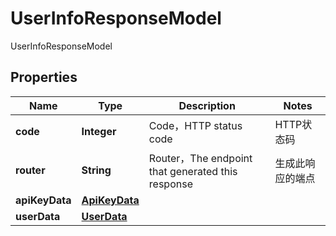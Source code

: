 

# UserInfoResponseModel

UserInfoResponseModel
## Properties

Name | Type | Description | Notes
------------ | ------------- | ------------- | -------------
**code** | **Integer** | Code，HTTP status code | HTTP状态码 |  [optional]
**router** | **String** | Router，The endpoint that generated this response | 生成此响应的端点 |  [optional]
**apiKeyData** | [**ApiKeyData**](ApiKeyData.md) |  | 
**userData** | [**UserData**](UserData.md) |  | 



